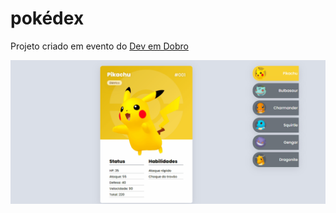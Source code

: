 # pokédex
Projeto criado em evento do <a href="https://www.youtube.com/c/DevemDobro">Dev em Dobro</a>

<img src="src/img/demo.gif">
 
